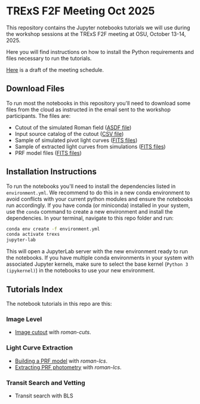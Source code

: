 # TRExS F2F Meeting Oct 2025

This repository contains the Jupyter notebooks tutorials we will use during the workshop sessions at the TRExS F2F meeting at OSU, October 13-14, 2025.

Here you will find instructions on how to install the Python requirements and files 
necessary to run the tutorials. 

[Here](data/TRExS_F2F_Meeting_schedule.pdf) is a draft of the meeting schedule.

## Download Files

To run most the notebooks in this repository you'll need to download some files from the
cloud as instructed in the email sent to the workshop participants.
The files are:

- Cutout of the simulated Roman field ([ASDF file](data/dryrun_01/simulated_imgs/))
- Input source catalog of the cutout ([CSV file](data/dryrun_01/catalogs/TRExS_dryrun_01_MASTER_input_catalog_v1.1_cutout.csv))
- Sample of simulated pivot light curves ([FITS files](data/dryrun_01/lcs_pivot/))
- Sample of extracted light curves from simulations ([FITS files](data/dryrun_01/lcs_extracted/))
- PRF model files ([FITS files](data/dryrun_01/prf_models))

## Installation Instructions

To run the notebooks you'll need to install the dependencies listed in `environment.yml`.
We recommend to do this in a new conda environment to avoid conflicts with your current
python modules and ensure the notebooks run accordingly. If you have conda (or miniconda)
installed in your system, use the `conda` command to create a new environment and install
the dependencies. In your terminal, navigate to this repo folder and run:

```bash
conda env create -f environment.yml
conda activate trexs
jupyter-lab
```

This will open a JupyterLab server with the new environment ready to run the notebooks.
If you have multiple conda environments in your system with associated Jupyter kernels, make sure to select the base kernel (`Python 3 (ipykernel)`) in the notebooks to use your new environment.

## Tutorials Index

The notebook tutorials in this repo are this:

### Image Level

- [Image cutout](notebooks/image_cutout.ipynb) with *roman-cuts*.

### Light Curve Extraction

- [Building a PRF model](notebooks/lc_extraction_build_prf.ipynb) with *roman-lcs*.
- [Extracting PRF photometry](notebooks/lc_extraction_prf_phot.ipynb) with *roman-lcs*.

### Transit Search and Vetting

- Transit search with BLS